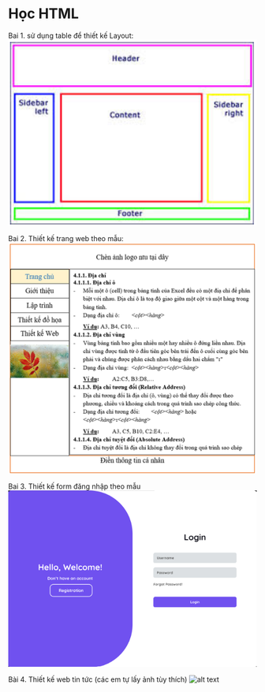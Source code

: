 # Học HTML
Bai 1. sử dụng table để thiết kế Layout:
![alt text](image.png)

Bai 2. Thiết kế trang web theo mẫu:
![alt text](image-2.png)

Bai 3. Thiết kế form đăng nhập theo mẫu
![alt text](image-3.png)

Bài 4. Thiết kế web tin tức (các em tự lấy ảnh tùy thích)
![alt text](image-5.png)
